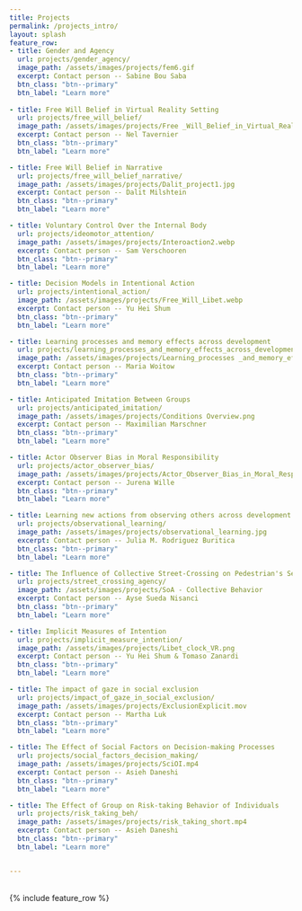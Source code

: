```yaml
---
title: Projects
permalink: /projects_intro/
layout: splash
feature_row:
- title: Gender and Agency
  url: projects/gender_agency/
  image_path: /assets/images/projects/fem6.gif
  excerpt: Contact person -- Sabine Bou Saba
  btn_class: "btn--primary"
  btn_label: "Learn more"
  
- title: Free Will Belief in Virtual Reality Setting
  url: projects/free_will_belief/
  image_path: /assets/images/projects/Free _Will_Belief_in_Virtual_Reality_Setting.webp
  excerpt: Contact person -- Nel Tavernier
  btn_class: "btn--primary"
  btn_label: "Learn more"

- title: Free Will Belief in Narrative
  url: projects/free_will_belief_narrative/
  image_path: /assets/images/projects/Dalit_project1.jpg
  excerpt: Contact person -- Dalit Milshtein
  btn_class: "btn--primary"
  btn_label: "Learn more"

- title: Voluntary Control Over the Internal Body
  url: projects/ideomotor_attention/
  image_path: /assets/images/projects/Interoaction2.webp
  excerpt: Contact person -- Sam Verschooren
  btn_class: "btn--primary"
  btn_label: "Learn more"

- title: Decision Models in Intentional Action
  url: projects/intentional_action/
  image_path: /assets/images/projects/Free_Will_Libet.webp
  excerpt: Contact person -- Yu Hei Shum
  btn_class: "btn--primary"
  btn_label: "Learn more"

- title: Learning processes and memory effects across development
  url: projects/learning_processes_and_memory_effects_across_development/
  image_path: /assets/images/projects/Learning_processes _and_memory_effects_across_development_updated.webp
  excerpt: Contact person -- Maria Woitow
  btn_class: "btn--primary"
  btn_label: "Learn more"

- title: Anticipated Imitation Between Groups
  url: projects/anticipated_imitation/
  image_path: /assets/images/projects/Conditions Overview.png
  excerpt: Contact person -- Maximilian Marschner
  btn_class: "btn--primary"
  btn_label: "Learn more"

- title: Actor Observer Bias in Moral Responsibility
  url: projects/actor_observer_bias/
  image_path: /assets/images/projects/Actor_Observer_Bias_in_Moral_Responsibility.webp
  excerpt: Contact person -- Jurena Wille
  btn_class: "btn--primary"
  btn_label: "Learn more"

- title: Learning new actions from observing others across development
  url: projects/observational_learning/
  image_path: /assets/images/projects/observational_learning.jpg
  excerpt: Contact person -- Julia M. Rodriguez Buritica
  btn_class: "btn--primary"
  btn_label: "Learn more"

- title: The Influence of Collective Street-Crossing on Pedestrian's Sense of Agency
  url: projects/street_crossing_agency/
  image_path: /assets/images/projects/SoA - Collective Behavior
  excerpt: Contact person -- Ayse Sueda Nisanci
  btn_class: "btn--primary"
  btn_label: "Learn more"

- title: Implicit Measures of Intention
  url: projects/implicit_measure_intention/
  image_path: /assets/images/projects/Libet_clock_VR.png
  excerpt: Contact person -- Yu Hei Shum & Tomaso Zanardi
  btn_class: "btn--primary"
  btn_label: "Learn more"

- title: The impact of gaze in social exclusion
  url: projects/impact_of_gaze_in_social_exclusion/
  image_path: /assets/images/projects/ExclusionExplicit.mov
  excerpt: Contact person -- Martha Luk
  btn_class: "btn--primary"
  btn_label: "Learn more"

- title: The Effect of Social Factors on Decision-making Processes
  url: projects/social_factors_decision_making/
  image_path: /assets/images/projects/SciOI.mp4
  excerpt: Contact person -- Asieh Daneshi
  btn_class: "btn--primary"
  btn_label: "Learn more"

- title: The Effect of Group on Risk-taking Behavior of Individuals
  url: projects/risk_taking_beh/
  image_path: /assets/images/projects/risk_taking_short.mp4
  excerpt: Contact person -- Asieh Daneshi
  btn_class: "btn--primary"
  btn_label: "Learn more"


---
```


<br />
<div class="grid__wrapper">
{% include feature_row %}
</div>
